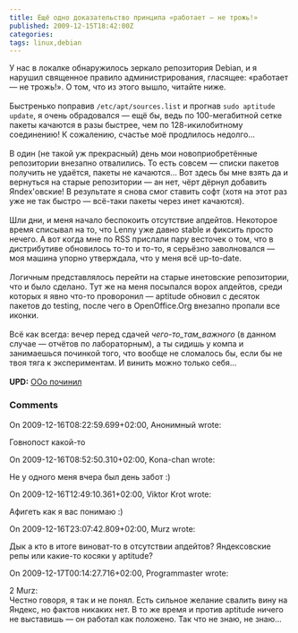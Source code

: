 ```yaml
---
title: Ещё одно доказательство принципа «работает — не трожь!»
published: 2009-12-15T18:42:00Z
categories: 
tags: linux,debian
---
```


У нас в локалке обнаружилось зеркало репозитория Debian, и я нарушил священное правило администрирования, гласящее: «работает — не трожь!». О том, что из этого вышло, читайте ниже.<span class="fullpost"><br /><br />Быстренько поправив <code>/etc/apt/sources.list</code> и прогнав <code>sudo aptitude update</code>, я очень обрадовался — ещё бы, ведь по 100-мегабитной сетке пакеты качаются в разы быстрее, чем по 128-икилобитному соединению! К сожалению, счастье моё продлилось недолго…<br /><br />В один (не такой уж прекрасный) день мои новоприобретённые репозитории внезапно отвалились. То есть совсем — списки пакетов получить не удаётся, пакеты не качаются… Вот здесь бы мне взять да и вернуться на старые репозитории — ан нет, чёрт дёрнул добавить Яndex'овские! В результате я снова смог ставить софт (хотя на этот раз уже не так быстро — всё-таки пакеты через инет качаются).<br /><br />Шли дни, и меня начало беспокоить отсутствие апдейтов. Некоторое время списывал на то, что Lenny уже давно stable и фиксить просто нечего. А вот когда мне по RSS прислали пару весточек о том, что в дистрибутиве обновилось то-то и то-то, я серьёзно заволновался — моя машина упорно утверждала, что у меня всё up-to-date.<br /><br />Логичным представлялось перейти на старые инетовские репозитории, что и было сделано. Тут же на меня посыпался ворох апдейтов, среди которых я явно что-то проворонил — aptitude обновил с десяток пакетов до testing, после чего в OpenOffice.Org внезапно пропали все иконки.<br /><br />Всё как всегда: вечер перед сдачей _чего-то_там_важного_ (в данном случае — отчётов по лабораторным), а ты сидишь у компа и занимаешься починкой того, что вообще не сломалось бы, если бы не твоя тяга к экспериментам. И винить можно только себя…<br /><br /><b>UPD:</b> <a href="http://debiania.blogspot.com/2009/12/openoffice.html">OOo починил</a></span>

<h3 id='hakyll-convert-comments-title'>Comments</h3>
<div class='hakyll-convert-comment'>
<p class='hakyll-convert-comment-date'>On 2009-12-16T08:22:59.699+02:00, Анонимный wrote:</p>
<p class='hakyll-convert-comment-body'>
Говнопост какой-то
</p>
</div>

<div class='hakyll-convert-comment'>
<p class='hakyll-convert-comment-date'>On 2009-12-16T08:52:50.310+02:00, Kona-chan wrote:</p>
<p class='hakyll-convert-comment-body'>
Не у одного меня вчера был день забот :)
</p>
</div>

<div class='hakyll-convert-comment'>
<p class='hakyll-convert-comment-date'>On 2009-12-16T12:49:10.361+02:00, Viktor Krot wrote:</p>
<p class='hakyll-convert-comment-body'>
Афигеть как я вас понимаю :)
</p>
</div>

<div class='hakyll-convert-comment'>
<p class='hakyll-convert-comment-date'>On 2009-12-16T23:07:42.809+02:00, Murz wrote:</p>
<p class='hakyll-convert-comment-body'>
Дык а кто в итоге виноват-то в отсутствии апдейтов? Яндексовские репы или какие-то косяки у aptitude?
</p>
</div>

<div class='hakyll-convert-comment'>
<p class='hakyll-convert-comment-date'>On 2009-12-17T00:14:27.716+02:00, Programmaster wrote:</p>
<p class='hakyll-convert-comment-body'>
2 Murz:<br />Честно говоря, я так и не понял. Есть сильное желание свалить вину на Яндекс, но фактов никаких нет. В то же время и против aptitude ничего не выставишь — он работал как положено. Так что не знаю, не знаю…
</p>
</div>



